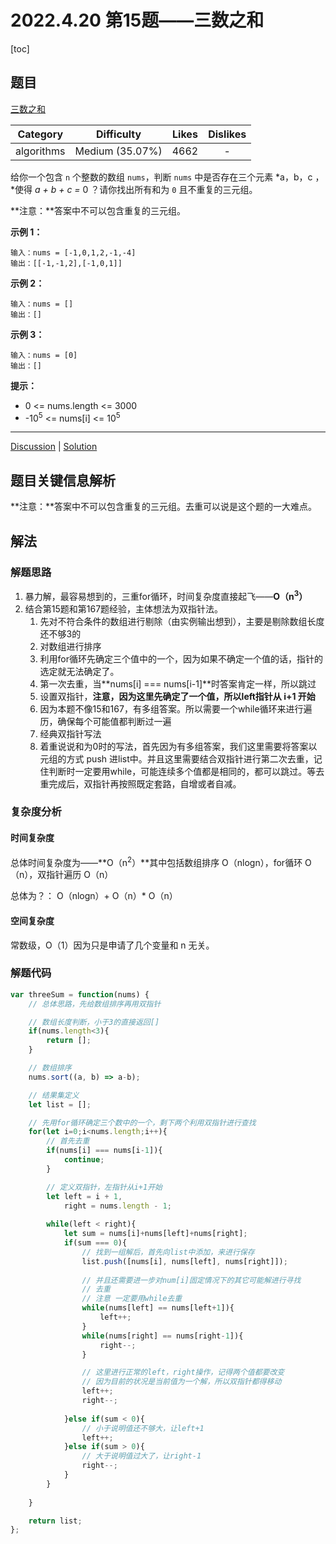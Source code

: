 # 2022.4.20 第15题——三数之和

[toc]

## 题目

[三数之和](https://leetcode-cn.com/problems/3sum/description/)

|  Category  |   Difficulty    | Likes | Dislikes |
| :--------: | :-------------: | :---: | :------: |
| algorithms | Medium (35.07%) | 4662  |    -     |



给你一个包含 `n` 个整数的数组 `nums`，判断 `nums` 中是否存在三个元素 *a，b，c ，*使得 *a + b + c =* 0 ？请你找出所有和为 `0` 且不重复的三元组。

**注意：**答案中不可以包含重复的三元组。

 

**示例 1：**

```
输入：nums = [-1,0,1,2,-1,-4]
输出：[[-1,-1,2],[-1,0,1]]
```

**示例 2：**

```
输入：nums = []
输出：[]
```

**示例 3：**

```
输入：nums = [0]
输出：[]
```

 

**提示：**

- 0 <= nums.length <= 3000
- -10<sup>5</sup> <= nums[i] <= 10<sup>5</sup>

------

[Discussion](https://leetcode-cn.com/problems/3sum/comments/) | [Solution](https://leetcode-cn.com/problems/3sum/solution/)



## 题目关键信息解析

**注意：**答案中不可以包含重复的三元组。去重可以说是这个题的一大难点。



## 解法

### 解题思路

1. 暴力解，最容易想到的，三重for循环，时间复杂度直接起飞——**O（n<sup>3</sup>）**
2. 结合第15题和第167题经验，主体想法为双指针法。
   1. 先对不符合条件的数组进行剔除（由实例输出想到），主要是剔除数组长度还不够3的
   2. 对数组进行排序
   3. 利用for循环先确定三个值中的一个，因为如果不确定一个值的话，指针的选定就无法确定了。
   4. 第一次去重，当**nums[i] === nums[i-1]**时答案肯定一样，所以跳过
   5. 设置双指针，**注意，因为这里先确定了一个值，所以left指针从 i+1 开始**
   6. 因为本题不像15和167，有多组答案。所以需要一个while循环来进行遍历，确保每个可能值都判断过一遍
   7. 经典双指针写法
   8. 着重说说和为0时的写法，首先因为有多组答案，我们这里需要将答案以元组的方式 push 进list中。并且这里需要结合双指针进行第二次去重，记住判断时一定要用while，可能连续多个值都是相同的，都可以跳过。等去重完成后，双指针再按照既定套路，自增或者自减。

### 复杂度分析

#### 时间复杂度

总体时间复杂度为——**O（n<sup>2</sup>）**其中包括数组排序 O（nlogn），for循环 O（n），双指针遍历 O（n）

总体为？： O（nlogn）+  O（n）* O（n）

#### 空间复杂度

常数级，O（1）因为只是申请了几个变量和 n 无关。




### 解题代码

```javascript
var threeSum = function(nums) {
    // 总体思路，先给数组排序再用双指针

    // 数组长度判断，小于3的直接返回[]
    if(nums.length<3){
        return [];
    }

    // 数组排序
    nums.sort((a, b) => a-b);

    // 结果集定义
    let list = [];

    // 先用for循环确定三个数中的一个，剩下两个利用双指针进行查找
    for(let i=0;i<nums.length;i++){
        // 首先去重
        if(nums[i] === nums[i-1]){
            continue;
        }

        // 定义双指针，左指针从i+1开始
        let left = i + 1,
            right = nums.length - 1;
        
        while(left < right){
            let sum = nums[i]+nums[left]+nums[right];
            if(sum === 0){
                // 找到一组解后，首先向list中添加，来进行保存
                list.push([nums[i], nums[left], nums[right]]);
    
                // 并且还需要进一步对num[i]固定情况下的其它可能解进行寻找
                // 去重
                // 注意 一定要用while去重
                while(nums[left] == nums[left+1]){
                    left++;
                }
                while(nums[right] == nums[right-1]){
                    right--;
                }

                // 这里进行正常的left，right操作，记得两个值都要改变
                // 因为目前的状况是当前值为一个解，所以双指针都得移动
                left++;
                right--;
    
            }else if(sum < 0){
                // 小于说明值还不够大，让left+1
                left++;
            }else if(sum > 0){
                // 大于说明值过大了，让right-1
                right--;
            }
        }
        
    }

    return list;
};
```

